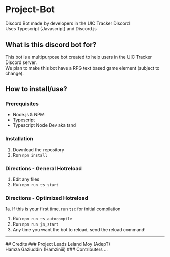 # Project-Bot
Discord Bot made by developers in the UIC Tracker Discord<br>
Uses Typescript (Javascript) and Discord.js<br>

## What is this discord bot for?
This bot is a multipurpose bot created to help users in the UIC Tracker Discord server.<br>
We plan to make this bot have a RPG text based game element (subject to change).

## How to install/use?
### Prerequisites
* Node.js & NPM
* Typescript 
* Typescript Node Dev aka tsnd
### Installation
1. Download the repository 
2. Run `npm install`
### Directions - General Hotreload 
1. Edit any files
2. Run `npm run ts_start`
### Directions - Optimized Hotreload 
1a. If this is your first time, run `tsc` for initial compilation
1. Run `npm run ts_autocompile`
2. Run `npm run js_start`
3. Any time you want the bot to reload, send the reload command!
<hr>
## Credits
### Project Leads
Leland Moy (AdepT) <br>
Hamza Gaziuddin (Hamziniii)
### Contributers 
...
